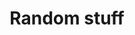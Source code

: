 ---
layout: posts_by_category
categories: random-stuff
title: Random stuff
permalink: /category/random-stuff
---